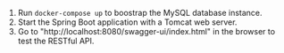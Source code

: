 1. Run `docker-compose up` to boostrap the MySQL database instance.
2. Start the Spring Boot application with a Tomcat web server.
3. Go to "http://localhost:8080/swagger-ui/index.html" in the browser to test the RESTful API.
